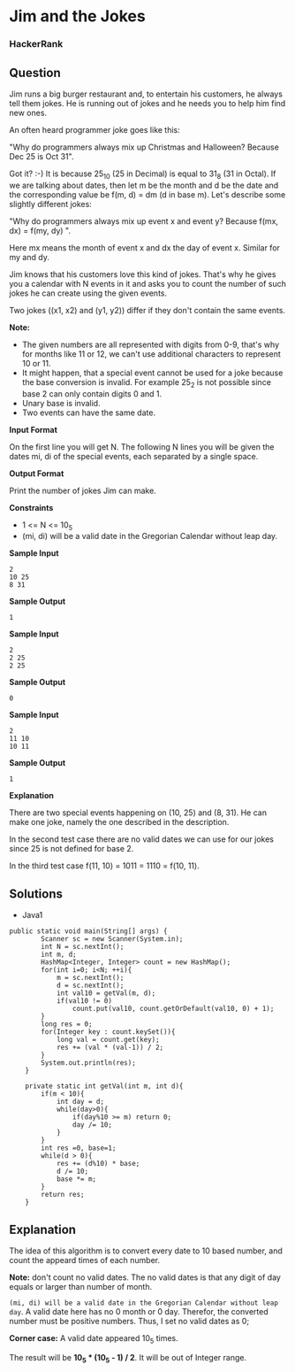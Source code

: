 # Jim and the Jokes

### HackerRank

## Question

Jim runs a big burger restaurant and, to entertain his customers, he always tell them jokes. He is running out of jokes and he needs you to help him find new ones.

An often heard programmer joke goes like this:

"Why do programmers always mix up Christmas and Halloween? Because Dec 25 is Oct 31".

Got it? :-) It is because 25<sub>10</sub> (25 in Decimal) is equal to 31<sub>8</sub> (31 in Octal).
If we are talking about dates, then let m be the month and d be the date and the corresponding value be f(m, d) = dm (d in base m). Let's describe some slightly different jokes:

"Why do programmers always mix up event x and event y? Because f(mx, dx) = f(my, dy) ".

Here mx means the month of event x and dx the day of event x. Similar for my and dy.

Jim knows that his customers love this kind of jokes. That's why he gives you a calendar with N events in it and asks you to count the number of such jokes he can create using the given events.

Two jokes ((x1, x2) and (y1, y2)) differ if they don't contain the same events.

**Note:**

* The given numbers are all represented with digits from 0-9, that's why for months like 11 or 12, we can't use additional characters to represent 10 or 11.
* It might happen, that a special event cannot be used for a joke because the base conversion is invalid. For example 25<sub>2</sub> is not possible since base 2 can only contain digits 0 and 1.
* Unary base is invalid.
* Two events can have the same date.

**Input Format**

On the first line you will get N. The following N lines you will be given the dates mi, di of the special events, each separated by a single space.

**Output Format**

Print the number of jokes Jim can make.

**Constraints**

* 1 <= N <= 10<sub>5</sub>
* (mi, di) will be a valid date in the Gregorian Calendar without leap day.

**Sample Input**
```
2
10 25
8 31
```

**Sample Output**
```
1
```

**Sample Input**
```
2
2 25
2 25
```

**Sample Output**
```
0
```

**Sample Input**
```
2
11 10
10 11
```

**Sample Output**
```
1
```

**Explanation**

There are two special events happening on (10, 25) and (8, 31). He can make one joke, namely the one described in the description.

In the second test case there are no valid dates we can use for our jokes since 25 is not defined for base 2.

In the third test case f(11, 10) = 1011 = 1110 = f(10, 11).

## Solutions

* Java1
```
public static void main(String[] args) {
        Scanner sc = new Scanner(System.in);
        int N = sc.nextInt();
        int m, d;
        HashMap<Integer, Integer> count = new HashMap();
        for(int i=0; i<N; ++i){
            m = sc.nextInt();
            d = sc.nextInt();
            int val10 = getVal(m, d);
            if(val10 != 0)
                count.put(val10, count.getOrDefault(val10, 0) + 1);
        }
        long res = 0;
        for(Integer key : count.keySet()){
            long val = count.get(key);
            res += (val * (val-1)) / 2;
        }
        System.out.println(res);
    }
    
    private static int getVal(int m, int d){
        if(m < 10){
            int day = d;
            while(day>0){
                if(day%10 >= m) return 0;
                day /= 10;
            }
        }
        int res =0, base=1;
        while(d > 0){
            res += (d%10) * base;
            d /= 10;
            base *= m;
        }
        return res;
    }
```

## Explanation

The idea of this algorithm is to convert every date to 10 based number, and count the appeard times of each number.

**Note:** don't count no valid dates. The no valid dates is that any digit of day equals or larger than number of month.

`(mi, di) will be a valid date in the Gregorian Calendar without leap day`. A valid date here has no 0 month or 0 day. Therefor, the converted number must be positive numbers. Thus, I set no valid dates as 0;

**Corner case:** A valid date appeared 10<sub>5</sub> times. 

The result will be **10<sub>5</sub> * (10<sub>5</sub> - 1) / 2**. It will be out of Integer range.